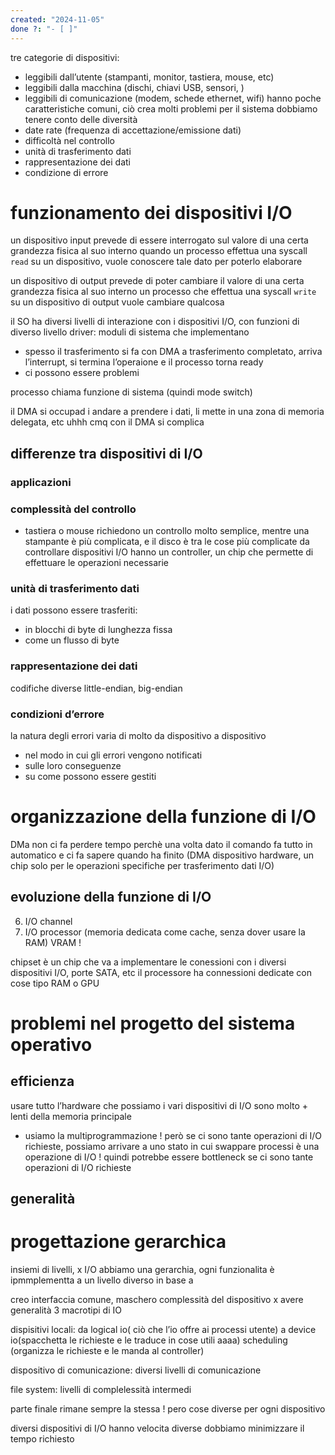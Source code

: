 ```yaml
---
created: "2024-11-05"
done ?: "- [ ]"
---
```

tre categorie di dispositivi:
- leggibili dall’utente (stampanti, monitor, tastiera, mouse, etc)
- leggibili dalla macchina (dischi, chiavi USB, sensori, )
- leggibili di comunicazione (modem, schede ethernet, wifi)
hanno poche caratteristiche comuni, ciò crea molti problemi per il sistema
dobbiamo tenere conto delle diversità
- date rate (frequenza di accettazione/emissione dati)
- difficoltà nel controllo
- unità di trasferimento dati
- rappresentazione dei dati
- condizione di errore

# funzionamento dei dispositivi I/O
un dispositivo input prevede di essere interrogato sul valore di una certa grandezza fisica al suo interno
quando un processo effettua una syscall `read` su un dispositivo, vuole conoscere tale dato per poterlo elaborare

un dispositivo di output prevede di poter cambiare il valore di una certa grandezza fisica al suo interno
un processo che effettua una syscall `write` su un dispositivo di output vuole cambiare qualcosa

il SO ha diversi livelli di interazione con i dispositivi I/O, con funzioni di diverso livello
driver: moduli di sistema che implementano 
- spesso il trasferimento si fa con DMA
a trasferimento completato, arriva l’interrupt, si termina l’operaione e il processo torna ready
- ci possono essere problemi

processo chiama funzione di sistema (quindi mode switch)

il DMA si occupad i andare a prendere i dati, li mette in una zona di memoria delegata, etc uhhh cmq con il DMA si complica 

## differenze tra dispositivi di I/O
### applicazioni
### complessità del controllo
- tastiera o mouse richiedono un controllo molto semplice, mentre una stampante è più complicata, e il disco è tra le cose più complicate da controllare
dispositivi I/O hanno un controller, un chip che permette di effettuare le operazioni necessarie
### unità di trasferimento dati
i dati possono essere trasferiti:
- in blocchi di byte di lunghezza fissa
- come un flusso di byte
### rappresentazione dei dati
codifiche diverse
little-endian, big-endian
### condizioni d’errore
la natura degli errori varia di molto da dispositivo a dispositivo
- nel modo in cui gli errori vengono notificati
- sulle loro conseguenze
- su come possono essere gestiti
# organizzazione della funzione di I/O
DMa non ci fa perdere tempo perchè una volta dato il comando fa tutto in automatico e ci fa sapere quando ha finito (DMA dispositivo hardware, un chip solo per le operazioni specifiche per trasferimento dati I/O)

## evoluzione della funzione di I/O
6. I/O channel
7. I/O processor (memoria dedicata come cache, senza dover usare la RAM)
VRAM ! 

chipset è un chip che va a implementare le conessioni con i diversi dispositivi I/O, porte SATA, etc
il processore ha connessioni dedicate con cose tipo RAM o GPU

# problemi nel progetto del sistema operativo
## efficienza
usare tutto l’hardware che possiamo
i vari dispositivi di I/O sono molto + lenti della memoria principale
- usiamo la multiprogrammazione !
però se ci sono tante operazioni di I/O richieste, possiamo arrivare a uno stato in cui 
swappare processi è una operazione di I/O ! quindi potrebbe essere bottleneck se ci sono tante operazioni di I/O richieste
## generalità


# progettazione gerarchica
insiemi di livelli, x I/O abbiamo una gerarchia, ogni funzionalita è ipmmplementta a un livello diverso in base a 

creo interfaccia comune, maschero complessità del dispositivo x avere generalità
3 macrotipi di IO

dispisitivi locali:
da logical io( ciò che l’io offre ai processi utente) a device io(spacchetta le richieste e le traduce in cose utili aaaa) scheduling (organizza le richieste e le manda al controller)

dispositivo di comunicazione:
diversi livelli di comunicazione

file system:
livelli di complelessità intermedi

parte finale rimane sempre la stessa !
pero cose diverse per ogni dispositivo

diversi dispositivi di I/O hanno velocita diverse
dobbiamo minimizzare il tempo richiesto

